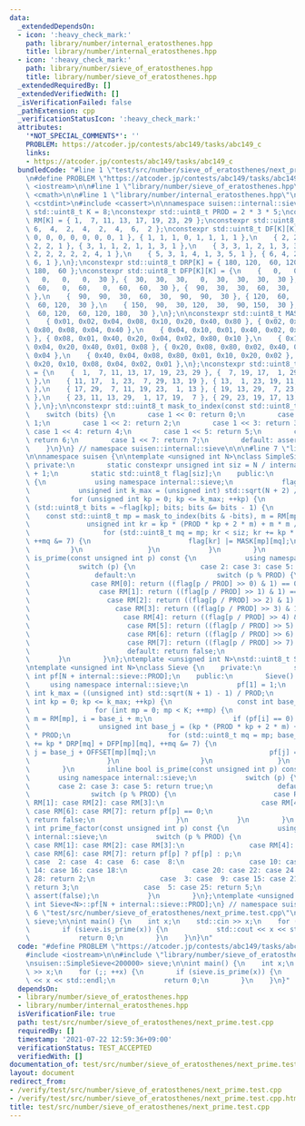 ```yaml
---
data:
  _extendedDependsOn:
  - icon: ':heavy_check_mark:'
    path: library/number/internal_eratosthenes.hpp
    title: library/number/internal_eratosthenes.hpp
  - icon: ':heavy_check_mark:'
    path: library/number/sieve_of_eratosthenes.hpp
    title: library/number/sieve_of_eratosthenes.hpp
  _extendedRequiredBy: []
  _extendedVerifiedWith: []
  _isVerificationFailed: false
  _pathExtension: cpp
  _verificationStatusIcon: ':heavy_check_mark:'
  attributes:
    '*NOT_SPECIAL_COMMENTS*': ''
    PROBLEM: https://atcoder.jp/contests/abc149/tasks/abc149_c
    links:
    - https://atcoder.jp/contests/abc149/tasks/abc149_c
  bundledCode: "#line 1 \"test/src/number/sieve_of_eratosthenes/next_prime.test.cpp\"\
    \n#define PROBLEM \"https://atcoder.jp/contests/abc149/tasks/abc149_c\"\n\n#include\
    \ <iostream>\n\n#line 1 \"library/number/sieve_of_eratosthenes.hpp\"\n\n\n\n#include\
    \ <cmath>\n\n#line 1 \"library/number/internal_eratosthenes.hpp\"\n\n\n\n#include\
    \ <cstdint>\n#include <cassert>\n\nnamespace suisen::internal::sieve {\n\nconstexpr\
    \ std::uint8_t K = 8;\nconstexpr std::uint8_t PROD = 2 * 3 * 5;\nconstexpr std::uint8_t\
    \ RM[K] = { 1,  7, 11, 13, 17, 19, 23, 29 };\nconstexpr std::uint8_t DR[K] = {\
    \ 6,  4,  2,  4,  2,  4,  6,  2 };\nconstexpr std::uint8_t DF[K][K] = {\n    {\
    \ 0, 0, 0, 0, 0, 0, 0, 1 }, { 1, 1, 1, 0, 1, 1, 1, 1 },\n    { 2, 2, 0, 2, 0,\
    \ 2, 2, 1 }, { 3, 1, 1, 2, 1, 1, 3, 1 },\n    { 3, 3, 1, 2, 1, 3, 3, 1 }, { 4,\
    \ 2, 2, 2, 2, 2, 4, 1 },\n    { 5, 3, 1, 4, 1, 3, 5, 1 }, { 6, 4, 2, 4, 2, 4,\
    \ 6, 1 },\n};\nconstexpr std::uint8_t DRP[K] = { 180, 120,  60, 120,  60, 120,\
    \ 180,  60 };\nconstexpr std::uint8_t DFP[K][K] = {\n    {   0,   0,   0,   0,\
    \   0,   0,   0,  30 }, {  30,  30,  30,   0,  30,  30,  30,  30 },\n    {  60,\
    \  60,   0,  60,   0,  60,  60,  30 }, {  90,  30,  30,  60,  30,  30,  90,  30\
    \ },\n    {  90,  90,  30,  60,  30,  90,  90,  30 }, { 120,  60,  60,  60,  60,\
    \  60, 120,  30 },\n    { 150,  90,  30, 120,  30,  90, 150,  30 }, { 180, 120,\
    \  60, 120,  60, 120, 180,  30 },\n};\n\nconstexpr std::uint8_t MASK[K][K] = {\n\
    \    { 0x01, 0x02, 0x04, 0x08, 0x10, 0x20, 0x40, 0x80 }, { 0x02, 0x20, 0x10, 0x01,\
    \ 0x80, 0x08, 0x04, 0x40 },\n    { 0x04, 0x10, 0x01, 0x40, 0x02, 0x80, 0x08, 0x20\
    \ }, { 0x08, 0x01, 0x40, 0x20, 0x04, 0x02, 0x80, 0x10 },\n    { 0x10, 0x80, 0x02,\
    \ 0x04, 0x20, 0x40, 0x01, 0x08 }, { 0x20, 0x08, 0x80, 0x02, 0x40, 0x01, 0x10,\
    \ 0x04 },\n    { 0x40, 0x04, 0x08, 0x80, 0x01, 0x10, 0x20, 0x02 }, { 0x80, 0x40,\
    \ 0x20, 0x10, 0x08, 0x04, 0x02, 0x01 },\n};\nconstexpr std::uint8_t OFFSET[K][K]\
    \ = {\n    {  1,  7, 11, 13, 17, 19, 23, 29 }, {  7, 19, 17,  1, 29, 13, 11, 23\
    \ },\n    { 11, 17,  1, 23,  7, 29, 13, 19 }, { 13,  1, 23, 19, 11,  7, 29, 17\
    \ },\n    { 17, 29,  7, 11, 19, 23,  1, 13 }, { 19, 13, 29,  7, 23,  1, 17, 11\
    \ },\n    { 23, 11, 13, 29,  1, 17, 19,  7 }, { 29, 23, 19, 17, 13, 11,  7,  1\
    \ },\n};\n\nconstexpr std::uint8_t mask_to_index(const std::uint8_t bits) {\n\
    \    switch (bits) {\n        case 1 << 0: return 0;\n        case 1 << 1: return\
    \ 1;\n        case 1 << 2: return 2;\n        case 1 << 3: return 3;\n       \
    \ case 1 << 4: return 4;\n        case 1 << 5: return 5;\n        case 1 << 6:\
    \ return 6;\n        case 1 << 7: return 7;\n        default: assert(false);\n\
    \    }\n}\n} // namespace suisen::internal::sieve\n\n\n#line 7 \"library/number/sieve_of_eratosthenes.hpp\"\
    \n\nnamespace suisen {\n\ntemplate <unsigned int N>\nclass SimpleSieve {\n   \
    \ private:\n        static constexpr unsigned int siz = N / internal::sieve::PROD\
    \ + 1;\n        static std::uint8_t flag[siz];\n    public:\n        SimpleSieve()\
    \ {\n            using namespace internal::sieve;\n            flag[0] |= 1;\n\
    \            unsigned int k_max = (unsigned int) std::sqrt(N + 2) / PROD;\n  \
    \          for (unsigned int kp = 0; kp <= k_max; ++kp) {\n                for\
    \ (std::uint8_t bits = ~flag[kp]; bits; bits &= bits - 1) {\n                \
    \    const std::uint8_t mp = mask_to_index(bits & -bits), m = RM[mp];\n      \
    \              unsigned int kr = kp * (PROD * kp + 2 * m) + m * m / PROD;\n  \
    \                  for (std::uint8_t mq = mp; kr < siz; kr += kp * DR[mq] + DF[mp][mq],\
    \ ++mq &= 7) {\n                        flag[kr] |= MASK[mp][mq];\n          \
    \          }\n                }\n            }\n        }\n        inline bool\
    \ is_prime(const unsigned int p) const {\n            using namespace internal::sieve;\n\
    \            switch (p) {\n                case 2: case 3: case 5: return true;\n\
    \                default:\n                    switch (p % PROD) {\n         \
    \               case RM[0]: return ((flag[p / PROD] >> 0) & 1) == 0;\n       \
    \                 case RM[1]: return ((flag[p / PROD] >> 1) & 1) == 0;\n     \
    \                   case RM[2]: return ((flag[p / PROD] >> 2) & 1) == 0;\n   \
    \                     case RM[3]: return ((flag[p / PROD] >> 3) & 1) == 0;\n \
    \                       case RM[4]: return ((flag[p / PROD] >> 4) & 1) == 0;\n\
    \                        case RM[5]: return ((flag[p / PROD] >> 5) & 1) == 0;\n\
    \                        case RM[6]: return ((flag[p / PROD] >> 6) & 1) == 0;\n\
    \                        case RM[7]: return ((flag[p / PROD] >> 7) & 1) == 0;\n\
    \                        default: return false;\n                    }\n     \
    \       }\n        }\n};\ntemplate <unsigned int N>\nstd::uint8_t SimpleSieve<N>::flag[SimpleSieve<N>::siz];\n\
    \ntemplate <unsigned int N>\nclass Sieve {\n    private:\n        static unsigned\
    \ int pf[N + internal::sieve::PROD];\n    public:\n        Sieve() {\n       \
    \     using namespace internal::sieve;\n            pf[1] = 1;\n            unsigned\
    \ int k_max = ((unsigned int) std::sqrt(N + 1) - 1) / PROD;\n            for (unsigned\
    \ int kp = 0; kp <= k_max; ++kp) {\n                const int base_i = kp * 30;\n\
    \                for (int mp = 0; mp < K; ++mp) {\n                    const int\
    \ m = RM[mp], i = base_i + m;\n                    if (pf[i] == 0) {\n       \
    \                 unsigned int base_j = (kp * (PROD * kp + 2 * m) + m * m / PROD)\
    \ * PROD;\n                        for (std::uint8_t mq = mp; base_j < N; base_j\
    \ += kp * DRP[mq] + DFP[mp][mq], ++mq &= 7) {\n                            int\
    \ j = base_j + OFFSET[mp][mq];\n                            pf[j] = i;\n     \
    \                   }\n                    }\n                }\n            }\n\
    \        }\n        inline bool is_prime(const unsigned int p) const {\n     \
    \       using namespace internal::sieve;\n            switch (p) {\n         \
    \       case 2: case 3: case 5: return true;\n                default:\n     \
    \               switch (p % PROD) {\n                        case RM[0]: case\
    \ RM[1]: case RM[2]: case RM[3]:\n                        case RM[4]: case RM[5]:\
    \ case RM[6]: case RM[7]: return pf[p] == 0;\n                        default:\
    \ return false;\n                    }\n            }\n        }\n        inline\
    \ int prime_factor(const unsigned int p) const {\n            using namespace\
    \ internal::sieve;\n            switch (p % PROD) {\n                case RM[0]:\
    \ case RM[1]: case RM[2]: case RM[3]:\n                case RM[4]: case RM[5]:\
    \ case RM[6]: case RM[7]: return pf[p] ? pf[p] : p;\n                case  0:\
    \ case  2: case  4: case  6: case  8:\n                case 10: case 12: case\
    \ 14: case 16: case 18:\n                case 20: case 22: case 24: case 26: case\
    \ 28: return 2;\n                case  3: case  9: case 15: case 21: case 27:\
    \ return 3;\n                case  5: case 25: return 5;\n                default:\
    \ assert(false);\n            }\n        }\n};\ntemplate <unsigned int N>\nunsigned\
    \ int Sieve<N>::pf[N + internal::sieve::PROD];\n} // namespace suisen\n\n\n#line\
    \ 6 \"test/src/number/sieve_of_eratosthenes/next_prime.test.cpp\"\n\nsuisen::SimpleSieve<200000>\
    \ sieve;\n\nint main() {\n    int x;\n    std::cin >> x;\n    for (;; ++x) {\n\
    \        if (sieve.is_prime(x)) {\n            std::cout << x << std::endl;\n\
    \            return 0;\n        }\n    }\n}\n"
  code: "#define PROBLEM \"https://atcoder.jp/contests/abc149/tasks/abc149_c\"\n\n\
    #include <iostream>\n\n#include \"library/number/sieve_of_eratosthenes.hpp\"\n\
    \nsuisen::SimpleSieve<200000> sieve;\n\nint main() {\n    int x;\n    std::cin\
    \ >> x;\n    for (;; ++x) {\n        if (sieve.is_prime(x)) {\n            std::cout\
    \ << x << std::endl;\n            return 0;\n        }\n    }\n}"
  dependsOn:
  - library/number/sieve_of_eratosthenes.hpp
  - library/number/internal_eratosthenes.hpp
  isVerificationFile: true
  path: test/src/number/sieve_of_eratosthenes/next_prime.test.cpp
  requiredBy: []
  timestamp: '2021-07-22 12:59:36+09:00'
  verificationStatus: TEST_ACCEPTED
  verifiedWith: []
documentation_of: test/src/number/sieve_of_eratosthenes/next_prime.test.cpp
layout: document
redirect_from:
- /verify/test/src/number/sieve_of_eratosthenes/next_prime.test.cpp
- /verify/test/src/number/sieve_of_eratosthenes/next_prime.test.cpp.html
title: test/src/number/sieve_of_eratosthenes/next_prime.test.cpp
---
```

